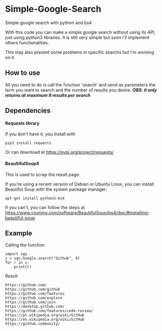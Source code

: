 # Simple-Google-Search
Simple google search with python and bs4

With this code you can make a simple google search without using its API, just using python3 libraries. It is still very simple but soon i'll implement others functionalities. 

This may also present some problems in specific searchs but I'm working on it.

## How to use

All you need to do is call the function 'search' and send as parameters the term you want to search and the number of results you desire. ***OBS: it only returns at maximum 9 results per search***

## Dependencies

#### Requests library

If you don't have it, you install with 

```
pip3 install requests
```

Or can download at https://pypi.org/project/requests/

#### BeaultifulSoup4

This is used to scrap the result page. 

If you’re using a recent version of Debian or Ubuntu Linux, you can install Beautiful Soup with the system package manager:

```
apt-get install python3-bs4
```

If you can't, you can follow the steps at https://www.crummy.com/software/BeautifulSoup/bs4/doc/#installing-beautiful-soup

## Example

Calling the function

```
import sgs
s = sgs.Google.search("Github", 9)
for r in s:
	print(r)
```

Result

```
https://github.com/
https://github.com/github
https://github.com/features
https://github.com/explore
https://github.com/join
https://desktop.github.com/
https://github.com/features/code-review/
https://pt.wikipedia.org/wiki/GitHub
https://en.wikipedia.org/wiki/GitHub
https://github.community/
```
